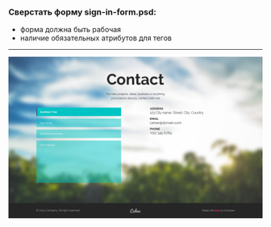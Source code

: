 ### Сверстать форму sign-in-form.psd:

  * форма должна быть рабочая
  * наличие обязательных атрибутов для тегов
---
![Maket](source/contact.png "contact")
